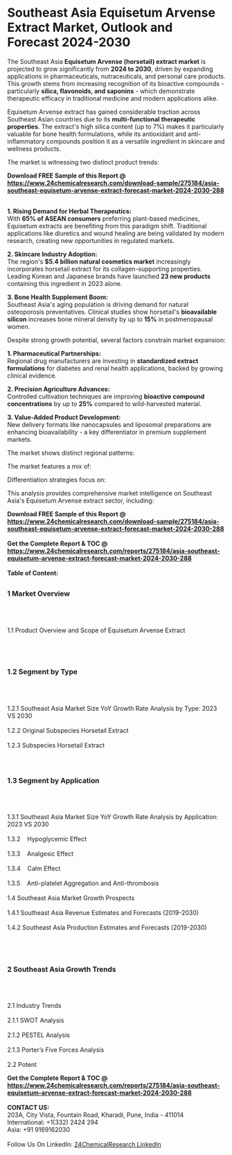 <h1>Southeast Asia Equisetum Arvense Extract Market, Outlook and Forecast 2024-2030</h1><p>The Southeast Asia <strong>Equisetum Arvense (horsetail) extract market</strong> is projected to grow significantly from <strong>2024 to 2030</strong>, driven by expanding applications in pharmaceuticals, nutraceuticals, and personal care products. This growth stems from increasing recognition of its bioactive compounds - particularly <strong>silica, flavonoids, and saponins</strong> - which demonstrate therapeutic efficacy in traditional medicine and modern applications alike.</p><p>Equisetum Arvense extract has gained considerable traction across Southeast Asian countries due to its <strong>multi-functional therapeutic properties</strong>. The extract's high silica content (up to 7%) makes it particularly valuable for bone health formulations, while its antioxidant and anti-inflammatory compounds position it as a versatile ingredient in skincare and wellness products.</p><p>The market is witnessing two distinct product trends:</p><div><b>Download FREE Sample of this Report @ 
            <a href="https://www.24chemicalresearch.com/download-sample/275184/asia-southeast-equisetum-arvense-extract-forecast-market-2024-2030-288">
            https://www.24chemicalresearch.com/download-sample/275184/asia-southeast-equisetum-arvense-extract-forecast-market-2024-2030-288</a></b></div><br><p><strong>1. Rising Demand for Herbal Therapeutics:</strong><br>
With <strong>65% of ASEAN consumers</strong> preferring plant-based medicines, Equisetum extracts are benefiting from this paradigm shift. Traditional applications like diuretics and wound healing are being validated by modern research, creating new opportunities in regulated markets.</p><p><strong>2. Skincare Industry Adoption:</strong><br>
The region's <strong>$5.4 billion natural cosmetics market</strong> increasingly incorporates horsetail extract for its collagen-supporting properties. Leading Korean and Japanese brands have launched <strong>23 new products</strong> containing this ingredient in 2023 alone.</p><p><strong>3. Bone Health Supplement Boom:</strong><br>
Southeast Asia's aging population is driving demand for natural osteoporosis preventatives. Clinical studies show horsetail's <strong>bioavailable silicon</strong> increases bone mineral density by up to <strong>15%</strong> in postmenopausal women.</p><p>Despite strong growth potential, several factors constrain market expansion:</p><p><strong>1. Pharmaceutical Partnerships:</strong><br>
Regional drug manufacturers are investing in <strong>standardized extract formulations</strong> for diabetes and renal health applications, backed by growing clinical evidence.</p><p><strong>2. Precision Agriculture Advances:</strong><br>
Controlled cultivation techniques are improving <strong>bioactive compound concentrations</strong> by up to <strong>25%</strong> compared to wild-harvested material.</p><p><strong>3. Value-Added Product Development:</strong><br>
New delivery formats like nanocapsules and liposomal preparations are enhancing bioavailability - a key differentiator in premium supplement markets.</p><p>The market shows distinct regional patterns:</p><p>The market features a mix of:</p><p>Differentiation strategies focus on:</p><p>This analysis provides comprehensive market intelligence on Southeast Asia's Equisetum Arvense extract sector, including:</p><div><b>Download FREE Sample of this Report @ 
            <a href="https://www.24chemicalresearch.com/download-sample/275184/asia-southeast-equisetum-arvense-extract-forecast-market-2024-2030-288">
            https://www.24chemicalresearch.com/download-sample/275184/asia-southeast-equisetum-arvense-extract-forecast-market-2024-2030-288</a></b></div><br><div><b>Get the Complete Report & TOC @ 
            <a href="https://www.24chemicalresearch.com/reports/275184/asia-southeast-equisetum-arvense-extract-forecast-market-2024-2030-288">
            https://www.24chemicalresearch.com/reports/275184/asia-southeast-equisetum-arvense-extract-forecast-market-2024-2030-288</a></b></div><br>
            <b>Table of Content:</b><p><h2><span style="font-size:16px"><strong>1 Market Overview&nbsp;&nbsp; &nbsp;</strong></span></h2><br />
<br />
<p>1.1 Product Overview and Scope of Equisetum Arvense Extract&nbsp;</p><br />
<br />
<h2><strong><span style="font-size:16px">1.2 Segment by Type&nbsp;&nbsp; &nbsp;</span></strong></h2><br />
<br />
<p>1.2.1 Southeast Asia Market Size YoY Growth Rate Analysis by Type: 2023 VS 2030&nbsp;&nbsp; &nbsp;<br /><br />
1.2.2 Original Subspecies Horsetail Extract&nbsp;&nbsp; &nbsp;<br /><br />
1.2.3 Subspecies Horsetail Extract<br /><br />
<br />
<h2><span style="font-size:16px"><strong>1.3 Segment by Application&nbsp;&nbsp;</strong></span></h2><br />
<br />
<p>1.3.1 Southeast Asia Market Size YoY Growth Rate Analysis by Application: 2023 VS 2030&nbsp;&nbsp; &nbsp;<br /><br />
1.3.2&nbsp;&nbsp; &nbsp;Hypoglycemic Effect<br /><br />
1.3.3&nbsp;&nbsp; &nbsp;Analgesic Effect<br /><br />
1.3.4&nbsp;&nbsp; &nbsp;Calm Effect<br /><br />
1.3.5&nbsp;&nbsp; &nbsp;Anti-platelet Aggregation and Anti-thrombosis<br /><br />
1.4 Southeast Asia Market Growth Prospects&nbsp;&nbsp; &nbsp;<br /><br />
1.4.1 Southeast Asia Revenue Estimates and Forecasts (2019-2030)&nbsp;&nbsp; &nbsp;<br /><br />
1.4.2 Southeast Asia Production Estimates and Forecasts (2019-2030)&nbsp;&nbsp;</p><br />
<br />
<h2><span style="font-size:16px"><strong>2 Southeast Asia Growth Trends&nbsp;&nbsp; &nbsp;</strong></span></h2><br />
<br />
<p>2.1 Industry Trends&nbsp;&nbsp; &nbsp;<br /><br />
2.1.1 SWOT Analysis&nbsp;&nbsp; &nbsp;<br /><br />
2.1.2 PESTEL Analysis&nbsp;&nbsp; &nbsp;<br /><br />
2.1.3 Porter&rsquo;s Five Forces Analysis&nbsp;&nbsp; &nbsp;<br /><br />
2.2 Potent</p><div><b>Get the Complete Report & TOC @ 
            <a href="https://www.24chemicalresearch.com/reports/275184/asia-southeast-equisetum-arvense-extract-forecast-market-2024-2030-288">
            https://www.24chemicalresearch.com/reports/275184/asia-southeast-equisetum-arvense-extract-forecast-market-2024-2030-288</a></b></div><br><b>CONTACT US:</b><br>
            203A, City Vista, Fountain Road, Kharadi, Pune, India - 411014<br>
            International: +1(332) 2424 294<br>
            Asia: +91 9169162030 <br><br>
            Follow Us On LinkedIn: <a href="https://www.linkedin.com/company/24chemicalresearch/">24ChemicalResearch LinkedIn</a>